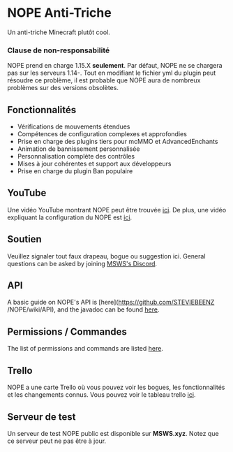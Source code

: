 # NOPE Anti-Triche

Un anti-triche Minecraft plutôt cool.

### Clause de non-responsabilité

NOPE prend en charge 1.15.X **seulement**. Par défaut, NOPE ne se chargera pas
sur les serveurs 1.14-. Tout en modifiant le fichier yml du plugin peut résoudre
ce problème, il est probable que NOPE aura de nombreux problèmes sur des
versions obsolètes.

## Fonctionnalités

- Vérifications de mouvements étendues
- Compétences de configuration complexes et approfondies
- Prise en charge des plugins tiers pour mcMMO et AdvancedEnchants
- Animation de bannissement personnalisée
- Personnalisation complète des contrôles
- Mises à jour cohérentes et support aux développeurs
- Prise en charge du plugin Ban populaire

## YouTube

Une vidéo YouTube montrant NOPE peut être trouvée
[ici](https://www.youtube.com/watch?v=QNumBz-Phwg). De plus, une vidéo
expliquant la configuration du NOPE est
[ici](https://www.youtube.com/watch?v=XVuXKsJEAkQ).

## Soutien

Veuillez signaler tout faux drapeau, bogue ou suggestion ici. General questions
can be asked by joining [MSWS's Discord](https://nope.msws.xyz/discord).

## API

A basic guide on NOPE's API is \[here\](https://github.com/STEVIEBEENZ
/NOPE/wiki/API), and the javadoc can be found [here](http://docs.msws.xyz).

## Permissions / Commandes

The list of permissions and commands are listed
[here](https://github.com/STEVIEBEENZ/NOPE/wiki/Permissions).

## Trello

NOPE a une carte Trello où vous pouvez voir les bogues, les fonctionnalités et
les changements connus. Vous pouvez voir le tableau trello
[ici](https://nope.msws.xyz/trello).

## Serveur de test

Un serveur de test NOPE public est disponible sur **MSWS.xyz**. Notez que ce
serveur peut ne pas être à jour.
